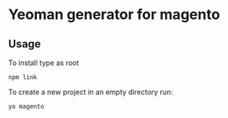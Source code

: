 # Yeoman generator for magento

## Usage
To install type as root 

    npm link

To create a new project in an empty directory run:

    yo magento
